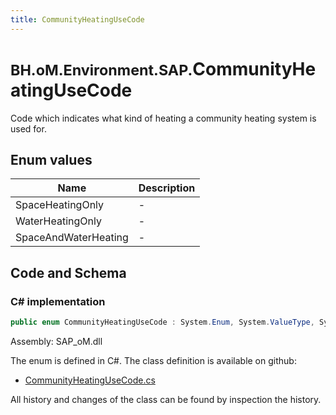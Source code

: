 ```yaml
---
title: CommunityHeatingUseCode
---
```


# <small>BH.oM.Environment.SAP.</small>**CommunityHeatingUseCode**

Code which indicates what kind of heating a community heating system is used for.

## Enum values

| Name            | Description                                                    |
|-----------------|----------------------------------------------------------------|
| SpaceHeatingOnly |  -  |
| WaterHeatingOnly |  -  |
| SpaceAndWaterHeating |  -  |


## Code and Schema

### C# implementation

``` C# title="C#"
public enum CommunityHeatingUseCode : System.Enum, System.ValueType, System.IComparable, System.ISpanFormattable, System.IFormattable, System.IConvertible
```

Assembly: SAP_oM.dll

The enum is defined in C#. The class definition is available on github:

- [CommunityHeatingUseCode.cs](https://github.com/BHoM/SAP_Toolkit/blob/develop/SAP_oM/Enums\CommunityHeatingUseCode.cs)

All history and changes of the class can be found by inspection the history.
